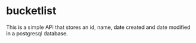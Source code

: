 # bucketlist
This is a simple API that stores an id, name, date created and date modified in a postgresql database.
